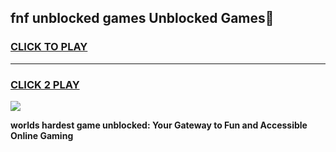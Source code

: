 
## fnf unblocked games Unblocked Games👋
<h3>
<a href="https://premium.freeplayer.one?title=fnf_unblocked_games&ref=16F">CLICK TO PLAY</a></h3>
<hr>

<h3>
<a href="https://premium.freeplayer.one?title=fnf_unblocked_games&ref=16F">CLICK 2 PLAY</a>
  
</h3>

<a href="https://premium.freeplayer.one?title=fnf_unblocked_games&ref=16F/"><img src="https://clearcache.store/games.png"></a>


**worlds hardest game unblocked: Your Gateway to Fun and Accessible Online Gaming**
